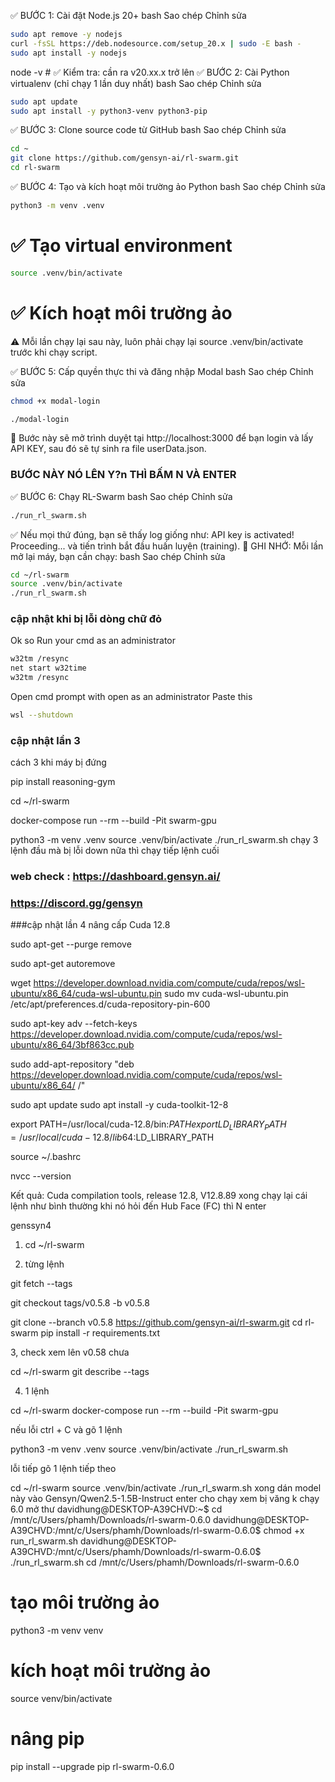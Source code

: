 ✅ BƯỚC 1: Cài đặt Node.js 20+
bash
Sao chép
Chỉnh sửa
```bash
sudo apt remove -y nodejs
curl -fsSL https://deb.nodesource.com/setup_20.x | sudo -E bash -
sudo apt install -y nodejs
```
node -v  # ✅ Kiểm tra: cần ra v20.xx.x trở lên
✅ BƯỚC 2: Cài Python virtualenv (chỉ chạy 1 lần duy nhất)
bash
Sao chép
Chỉnh sửa
```bash
sudo apt update
sudo apt install -y python3-venv python3-pip
```
✅ BƯỚC 3: Clone source code từ GitHub
bash
Sao chép
Chỉnh sửa
```bash
cd ~
git clone https://github.com/gensyn-ai/rl-swarm.git
cd rl-swarm
```
✅ BƯỚC 4: Tạo và kích hoạt môi trường ảo Python
bash
Sao chép
Chỉnh sửa
```bash
python3 -m venv .venv
```
# ✅ Tạo virtual environment
```bash
source .venv/bin/activate
```
# ✅ Kích hoạt môi trường ảo
⚠️ Mỗi lần chạy lại sau này, luôn phải chạy lại source .venv/bin/activate trước khi chạy script.

✅ BƯỚC 5: Cấp quyền thực thi và đăng nhập Modal
bash
Sao chép
Chỉnh sửa
```bash
chmod +x modal-login
```
```bash
./modal-login
```
🔑 Bước này sẽ mở trình duyệt tại http://localhost:3000 để bạn login và lấy API KEY, sau đó sẽ tự sinh ra file userData.json.
### **BƯỚC NÀY NÓ LÊN Y?n THÌ BẤM N VÀ ENTER** 
✅ BƯỚC 6: Chạy RL-Swarm
bash
Sao chép
Chỉnh sửa
```bash
./run_rl_swarm.sh
```
✅ Nếu mọi thứ đúng, bạn sẽ thấy log giống như:
API key is activated! Proceeding... và tiến trình bắt đầu huấn luyện (training).
📌 GHI NHỚ:
Mỗi lần mở lại máy, bạn cần chạy:
bash
Sao chép
Chỉnh sửa
```bash
cd ~/rl-swarm
source .venv/bin/activate
./run_rl_swarm.sh
```
### **cập nhật khi bị lỗi dòng chữ đỏ**
Ok so 
Run your cmd as an administrator 
```bash
w32tm /resync
net start w32time
w32tm /resync
```
Open cmd prompt with open as an administrator 
Paste this 
```bash
wsl --shutdown
```
### cập nhật lần 3
cách 3 khi máy bị đứng 

pip install reasoning-gym

cd ~/rl-swarm

docker-compose run --rm --build -Pit swarm-gpu

python3 -m venv .venv
source .venv/bin/activate
./run_rl_swarm.sh
chạy 3 lệnh đầu mà bị lỗi down nữa
thì chạy tiếp lệnh cuối
### web check : https://dashboard.gensyn.ai/
### https://discord.gg/gensyn
###cập nhật lần 4 
nâng cấp Cuda 12.8

sudo apt-get --purge remove

sudo apt-get autoremove


wget https://developer.download.nvidia.com/compute/cuda/repos/wsl-ubuntu/x86_64/cuda-wsl-ubuntu.pin
sudo mv cuda-wsl-ubuntu.pin /etc/apt/preferences.d/cuda-repository-pin-600

sudo apt-key adv --fetch-keys https://developer.download.nvidia.com/compute/cuda/repos/wsl-ubuntu/x86_64/3bf863cc.pub

sudo add-apt-repository "deb https://developer.download.nvidia.com/compute/cuda/repos/wsl-ubuntu/x86_64/ /"

sudo apt update
sudo apt install -y cuda-toolkit-12-8


export PATH=/usr/local/cuda-12.8/bin:$PATH
export LD_LIBRARY_PATH=/usr/local/cuda-12.8/lib64:$LD_LIBRARY_PATH

source ~/.bashrc


nvcc --version

Kết quả: Cuda compilation tools, release 12.8, V12.8.89
xong chạy lại cái lệnh như bình thường
khi nó hỏi đến Hub Face (FC) thì N enter



genssyn4


1. cd ~/rl-swarm

2. từng lệnh

git fetch --tags


git checkout tags/v0.5.8 -b v0.5.8


git clone --branch v0.5.8 https://github.com/gensyn-ai/rl-swarm.git
cd rl-swarm
pip install -r requirements.txt


3, check xem lên v0.58 chưa 

cd ~/rl-swarm
 git describe --tags


4. 1 lệnh

cd ~/rl-swarm
docker-compose run --rm --build -Pit swarm-gpu


nếu lỗi ctrl + C và gõ 1 lệnh

python3 -m venv .venv
source .venv/bin/activate
./run_rl_swarm.sh

lỗi tiếp gõ 1 lệnh tiếp theo


cd ~/rl-swarm
source .venv/bin/activate
./run_rl_swarm.sh
xong dán model này vào
Gensyn/Qwen2.5-1.5B-Instruct
enter cho chạy xem bị văng k
chạy 6.0 mở thư
davidhung@DESKTOP-A39CHVD:~$ cd /mnt/c/Users/phamh/Downloads/rl-swarm-0.6.0
davidhung@DESKTOP-A39CHVD:/mnt/c/Users/phamh/Downloads/rl-swarm-0.6.0$ chmod +x run_rl_swarm.sh
davidhung@DESKTOP-A39CHVD:/mnt/c/Users/phamh/Downloads/rl-swarm-0.6.0$ ./run_rl_swarm.sh
cd /mnt/c/Users/phamh/Downloads/rl-swarm-0.6.0

# tạo môi trường ảo
python3 -m venv venv

# kích hoạt môi trường ảo
source venv/bin/activate

# nâng pip
pip install --upgrade pip
rl-swarm-0.6.0
